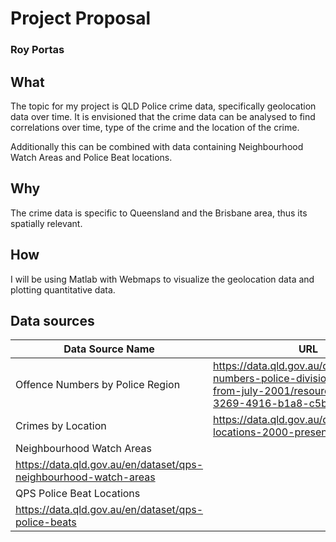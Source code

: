# Project Proposal
### Roy Portas

## What

The topic for my project is QLD Police crime data, specifically geolocation
data over time. It is envisioned that the crime data can be analysed to find
correlations over time, type of the crime and the location of the crime.

Additionally this can be combined with data containing Neighbourhood Watch
Areas and Police Beat locations.

## Why

The crime data is specific to Queensland and the Brisbane area, thus its
spatially relevant. 

## How

I will be using Matlab with Webmaps to visualize the geolocation data and
plotting quantitative data.

## Data sources

| Data Source Name                          | URL                   |
| ----------------------------------------- | --------------------- |
| Offence Numbers by Police Region          | https://data.qld.gov.au/dataset/offence-numbers-police-divisions-monthly-from-july-2001/resource/34f74f13-3269-4916-b1a8-c5ba825972af |
| Crimes by Location                        | https://data.qld.gov.au/dataset/crime-locations-2000-present |
| Neighbourhood Watch Areas                 |
https://data.qld.gov.au/en/dataset/qps-neighbourhood-watch-areas |
| QPS Police Beat Locations                 |
https://data.qld.gov.au/en/dataset/qps-police-beats |

